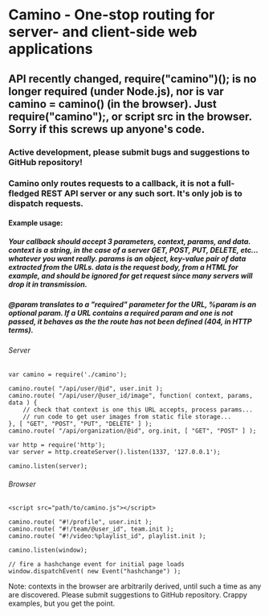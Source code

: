 # Camino - One-stop routing for server- and client-side web applications
## API recently changed, require("camino")(); is no longer required (under Node.js), nor is var camino = camino() (in the browser). Just require("camino");, or script src in the browser.  Sorry if this screws up anyone's code.
### Active development, please submit bugs and suggestions to GitHub repository!

### Camino only routes requests to a callback, it is not a full-fledged REST API server or any such sort. It's only job is to dispatch requests.

#### Example usage:

##### Your callback should accept 3 parameters, context, params, and data. context is a string, in the case of a server GET, POST, PUT, DELETE, etc... whatever you want really.  params is an object, key-value pair of data extracted from the URLs.  data is the request body, from a HTML for example, and should be ignored for get request since many servers will drop it in transmission.

##### @param translates to a "required" parameter for the URL, %param is an optional param. If a URL contains a required param and one is not passed, it behaves as the the route has not been defined (404, in HTTP terms).

###### Server
    var camino = require('./camino');

    camino.route( "/api/user/@id", user.init );
    camino.route( "/api/user/@user_id/image", function( context, params, data ) {
    	// check that context is one this URL accepts, process params...
        // run code to get user images from static file storage...
    }, [ "GET", "POST", "PUT", "DELETE" ] );
    camino.route( "/api/organization/@id", org.init, [ "GET", "POST" ] );

    var http = require('http');
    var server = http.createServer().listen(1337, '127.0.0.1');

    camino.listen(server);

###### Browser
    <script src="path/to/camino.js"></script>

    camino.route( "#!/profile", user.init );
    camino.route( "#!/team/@user_id", team.init );
    camino.route( "#!/video:%playlist_id", playlist.init );

    camino.listen(window);

    // fire a hashchange event for initial page loads
    window.dispatchEvent( new Event("hashchange") );

Note: contexts in the browser are arbitrarily derived, until such a time as any are discovered. Please submit suggestions to GitHub repository.
Crappy examples, but you get the point.
